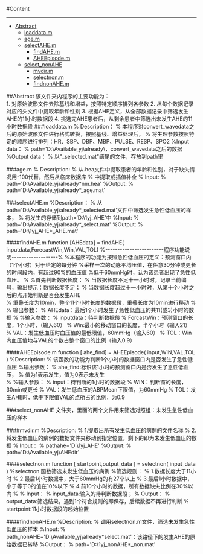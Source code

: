 #Content
***
* [Abstract](##Abstract)
    * [loaddata.m](###loaddata.m)  
    * [age.m](###age.m)
    * [selectAHE.m](###selectAHE.m)
        * [findAHE.m](####findAHE.m)
        * [AHEEpisode.m](####AHEEpisode.m) 
    *  [select_nonAHE](###select_nonAHE) 
        * [mvdir.m](####mvdir.m)
        * [selectnon.m](####selectnon.m)
        * [findnonAHE.m](####findnonAHE.m)
        
 ##Abstract
    该文件夹内程序的主要功能为：  
        1. 对原始波形文件去除基线和增益，按照特定顺序排列各参数
        2. 从每个数据记录对应的头文件中提取年龄和性别
        3. 根据AHE定义，从全部数据记录中筛选发生AHE的11小时数据段
        4. 挑选完AHE患者后，从剩余患者中筛选出未发生AHE的11小时数据段
###loaddata.m
    % Description：
    %   本程序对convert_wavedata之后的原始波形文件进行格式转换，按照基线、增益处理后，
    %   将生理参数按照特定的顺序进行排列：HR、SBP、DBP、MBP、PULSE、RESP、SPO2
    %Input data：
    %   path='D:\Available_yj\already\，convert_wavedata之后的数据
    %Output data：
    %   以"_selected.mat"结尾的文件，存放到path里


###age.m
    % Description:
    %   从.hea文件中提取患者的年龄和性别，对于缺失情况用-100代替，然后从临床数据库
    %   中提取或插值补全
    % Input:
    %   path='D:\Available_yj\already\*nm.hea'
    %Output:
    %   path='D:\Available_yj\already\*_age.mat'


###selectAHE.m
    %Description：
    %   从path='D:\Available_yj\already\*_selected.mat'文件中筛选发生急性低血压的样本，
    %   将发生的存储到path=‘D:\1yj_AHE\'中
    %Input:
    %   path='D:\Available_yj\already\*_select.mat'
    %Output:
    %   path='D:\1yj_AHE\*_AHE.mat'
    
####findAHE.m
        function [AHEdata] = findAHE( inputdata,ForecastWin,Win,VAL,TOL)
        %------------------------程序功能说明-------------------%
        %本程序的功能为按照急性低血压的定义：预测窗口内（1个小时）对于给定的每分钟
        %采样一次的动脉平均压值，在任意30分钟或更长的时间段内，有超过90%的血压值
        %低于60mmHg时，认为该患者出现了急性低血压。
        %
        %首先判断数据长度：
        %       当数据长度不足十一小时时，记录当前编号，输出提示：数据长度不足；
        %       当数据长度超过十一小时时，从第十个小时之后的点开始判断是否会发生AHE       
        %       重叠长度为10min，整个11个小时长度的数据段，重叠长度为10min进行移动
        %
        % 输出参数：
        %       AHEdata：最后1个小时发生了急性低血压的共11(或3)小时的数据
        %
        %输入参数：
        %       inputdata：待判断数据段
        %       ForcastWin：预测窗口的长度，1个小时，（输入60）
        %       Win:最小的移动窗口的长度，半个小时（输入21）
        %       VAL：发生低血压时血压值的最低限值，60mmHg（输入60）
        %       TOL：Win内血压值地与VAL的个数占整个窗口的比例（输入0.9）
        
####AHEEpisode.m
        function [ ahe_find] = AHEEpisode( input,WIN,VAL,TOL )
        %Description:
        %   该函数的功能为判断1个小时的数据窗口内是否发生了急性低血压
        %输出参数：
        %   ahe_find:标识该1小时的预测窗口内是否发生了急性低血压，
        %            值为1表示发生，值为0表示未发生       
        %
        %输入参数：
        %	input：待判断的1小时的数据段
        %   WIN：判断窗的长度，30min或更长
        %   VAL：发生低血压的ABPMean下限值，为60mmHg
        %   TOL：发生AHE时，低于下限值VAL的点所占的比例，为0.9

###select_nonAHE
    文件夹，里面的两个文件用来筛选对照组：未发生急性低血压的样本

####mvdir.m
    %Description:
    %   1.提取出所有发生低血压的病例的文件名称
    %   2.将发生低血压的病例的数据文件夹移动到指定位置，剩下的即为未发生低血压的数据
    % Input：
    %   pathahe='D:\1yj_AHE'
    %Output:
    %   path='D:\Available_yj\AHEdir'

####selectnon.m
    function [ startpoint,output_data ] = selectnon( input_data )
    %selectnon 函数筛选未发生低血压的病例
    %筛选规则：
    %   1.数据长度大于11小时
    %   2.最后1小时数据中，大于60mmHg的有27个以上
    %   3.最后1小时数据中，小于等于0的值在10%以下
    %   4.前10个小时的数据，所有数据缺失比例在30%以内
    %
    %   Input：
    %       input_data:输入的待判断数据段；
    %   Output：
    %       output_data:筛选结果，遇到1个符合规则的即保存，后续数据不再进行判断
    %       startpoint:11小时数据段的起始位置

####findnonAHE.m
    %Description:
    %   调用selectnon.m文件，筛选未发生急性低血压的样本
    %Input:
    %   path_nonAHE='D:\Available_yj\already\*select.mat'：该路径下的发生AHE的原始数据已转移
    %Output：
    %   path='D:\1yj_nonAHE\*_non.mat'